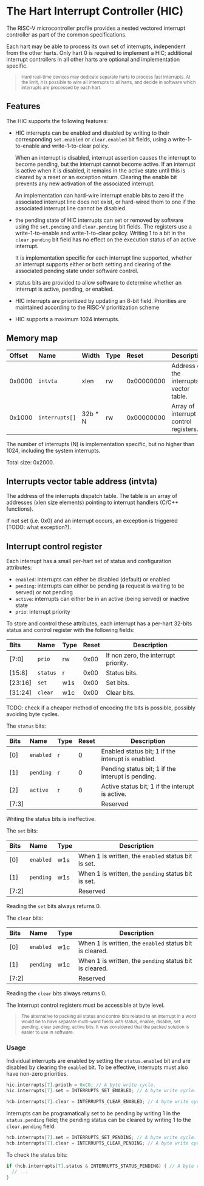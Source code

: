 # The Hart Interrupt Controller (HIC)

The RISC-V microcontroller profile provides a nested vectored interrupt controller as part of 
the common specifications.

Each hart may be able to process its own set of interrupts, independent from the other harts. 
Only hart 0 is required to implement a HIC; additional interrupt controllers in all other 
harts are optional and implementation specific.

> <sup>Hard real-time devices may dedicate separate harts to process fast interrupts. At the limit,
  it is possible to wire all interrupts to all harts, and decide in software which interrupts
  are processed by each hart.</sup>

## Features

The HIC supports the following features:

- HIC interrupts can be enabled and disabled by writing to their corresponding `set.enabled` or 
`clear.enabled` bit fields, using a write-1-to-enable and write-1-to-clear policy.

  When an interrupt is disabled, interrupt assertion causes the interrupt to become pending, but the interrupt 
cannot become active. If an interrupt is active when it is disabled, it remains in the active state until 
this is cleared by a reset or an exception return. Clearing the enable bit prevents any new activation of 
the associated interrupt.

  An implementation can hard-wire interrupt enable bits to zero if the associated interrupt line does not 
exist, or hard-wired them to one if the associated interrupt line cannot be disabled.

- the pending state of HIC interrupts can set or removed by software using 
the `set.pending` and `clear.pending` bit fields. The registers use a write-1-to-enable and 
write-1-to-clear policy. Writing 1 to a bit in the `clear.pending` bit field has no effect on the 
execution status of an active interrupt.

  It is implementation specific for each interrupt line supported, whether an interrupt supports either or both 
setting and clearing of the associated pending state under software control.

- status bits are provided to allow software to determine whether an interrupt is active, pending, or enabled.
- HIC interrupts are prioritized by updating an 8-bit field. Priorities are maintained according to the RISC-V 
prioritization scheme
- HIC supports a maximum 1024 interrupts.

## Memory map

| Offset | Name | Width | Type | Reset | Description |
|:-------|:-----|:------|:-----|:------|-------------|
| 0x0000 | `intvta` | xlen | rw | 0x00000000 | Address of the interrupts vector table. |
| 0x1000 | `interrupts[]` | 32b * N | rw | 0x00000000 | Array of interrupt control registers. |

The number of interrupts (N) is implementation specific, but no higher than 1024, including the system interrupts.

Total size: 0x2000.

## Interrupts vector table address (intvta)

The address of the interrupts dispatch table. The table is an array of addresses (xlen size elements) pointing to interrupt handlers (C/C++ functions).

If not set (i.e. 0x0) and an interrupt occurs, an exception is triggered (TODO: what exception?).

## Interrupt control register

Each interrupt has a small per-hart set of status and configuration attributes:

* `enabled`: interrupts can either be disabled (default) or enabled 
* `pending`: interrupts can either be pending (a request is waiting to be served) or not
pending
* `active`: interrupts can either be in an active (being served) or inactive state
* `prio`: interrupt priority

To store and control these attributes, each interrupt has a per-hart 32-bits status and 
control register with the following fields:


| Bits | Name | Type | Reset | Description |
|:-----|:-----|:-----|:------|-------------|
| [7:0] | `prio` | rw | 0x00 | If non zero, the interrupt priority. |
| [15:8] | `status`| r | 0x00 | Status bits. |
| [23:16] | `set` | w1s | 0x00 | Set bits. |
| [31:24] | `clear` | w1c | 0x00 | Clear bits. |

TODO: check if a cheaper method of encoding the bits is possible, possibly avoiding byte cycles.


The `status` bits:

| Bits | Name | Type | Reset | Description |
|:-----|:-----|:-----|:------|-------------|
| [0] | `enabled` | r | 0 | Enabled status bit; 1 if the interupt is enabled. |
| [1] | `pending` | r | 0 | Pending status bit; 1 if the interupt is pending. |
| [2] | `active` | r | 0 | Active status bit; 1 if the interupt is active. | 
| [7:3] |||| Reserved |

Writing the status bits is ineffective.

The `set` bits:

| Bits | Name | Type | Description |
|:-----|:-----|:-----|-------------|
| [0] | `enabled` | w1s | When 1 is written, the `enabled` status bit is set. |
| [1] | `pending` | w1s | When 1 is written, the `pending` status bit is set. |
| [7:2] ||| Reserved |

Reading the `set` bits always returns 0.

The `clear` bits:

| Bits | Name | Type | Description |
|:-----|:-----|:-----|-------------|
| [0] | `enabled` | w1c | When 1 is written, the `enabled` status bit is cleared. |
| [1] | `pending` | w1c | When 1 is written, the `pending` status bit is cleared. |
| [7:2] ||| Reserved |

Reading the `clear` bits always returns 0.

The Interrupt control registers must be accessible at byte level.

> <sup>The alternative to packing all status and control bits related to an interrupt 
  in a word would be to have separate multi-word fields with status, enable, disable,
  set pending, clear pending, active bits. It was considered that the packed solution
  is easier to use in software.</sup>
  
### Usage

Individual interrupts are enabled by setting the `status.enabled` bit and are disabled by clearing the `enabled` bit. To be effective, interrupts must also have non-zero priorities.

```c
hic.interrupts[7].prioth = 0xC0; // A byte write cycle.
hic.interrupts[7].set = INTERRUPTS_SET_ENABLED; // A byte write cycle.

hcb.interrupts[7].clear = INTERRUPTS_CLEAR_ENABLED; // A byte write cycle.
```

Interrupts can be programatically set to be pending by writing 1 in the `status.pending` field; the pending status can be cleared by writing 1 to the `clear.pending` field.

```c
hcb.interrupts[7].set = INTERRUPTS_SET_PENDING; // A byte write cycle.
hcb.interrupts[7].clear = INTERRUPTS_CLEAR_PENDING; // A byte write cycle.
```

To check the status bits:

```c
if (hcb.interrupts[7].status & INTERRUPTS_STATUS_PENDING) { // A byte read cycle.
  // ...
}
```
